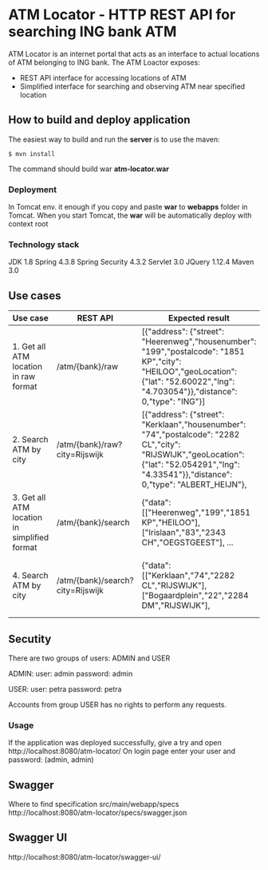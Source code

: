 ATM Locator - HTTP REST API for searching ING bank ATM
=========================================

ATM Locator is an internet portal that acts as an interface to actual locations of ATM belonging to ING bank.
The ATM Loactor exposes: 
* REST API interface for accessing locations of ATM
* Simplified interface for searching and observing ATM near specified location


## How to build and deploy application

The easiest way to build and run the **server** is to use the maven:

    $ mvn install 
    
The command should build war **atm-locator.war**    

### Deployment 

In Tomcat env. it enough if you copy and paste **war** to **webapps** folder in Tomcat. 
When you start Tomcat, the **war** will be automatically deploy with context root   

### Technology stack

JDK 1.8
Spring 4.3.8
Spring Security 4.3.2
Servlet 3.0
JQuery 1.12.4
Maven 3.0

## Use cases

| Use case                                     | REST API                                     | Expected result                                                                                                                                                                                | Description                                                                                                                                                                      |
|----------------------------------------------|----------------------------------------------|------------------------------------------------------------------------------------------------------------------------------------------------------------------------------------------------|----------------------------------------------------------------------------------------------------------------------------------------------------------------------------------|
| 1. Get all ATM location in raw format        | /atm/{bank}/raw                              | [{"address": {"street": "Heerenweg","housenumber": "199","postalcode": "1851 KP","city": "HEILOO","geoLocation": {"lat": "52.60022","lng": "4.703054"}},"distance": 0,"type": "ING"}]          | The REST API dispatches a request to https://www.ing.nl/api/locator/atms/ and response the result in the same format as it was obtained                                          |
| 2. Search ATM by city                        | /atm/{bank}/raw?city=Rijswijk                | [{"address": {"street": "Kerklaan","housenumber": "74","postalcode": "2282 CL","city": "RIJSWIJK","geoLocation": {"lat": "52.054291","lng": "4.33541"}},"distance": 0,"type": "ALBERT_HEIJN"}, | The REST API dispatches a request to https://www.ing.nl/api/locator/atms/ and the response will be filtered by city and send to requester in the same format as it was obtained. |
| 3. Get all ATM location in simplified format | /atm/{bank}/search                           | {"data": [["Heerenweg","199","1851 KP","HEILOO"],["Irislaan","83","2343 CH","OEGSTGEEST"], ...                                                                                                 | The REST API dispatches a request to https://www.ing.nl/api/locator/atms/ and response the result in the simplified format                                                       |
| 4. Search ATM by city                        | /atm/{bank}/search?city=Rijswijk             | {"data": [["Kerklaan","74","2282 CL","RIJSWIJK"],["Bogaardplein","22","2284 DM","RIJSWIJK"],                                                                                                   | The REST API dispatches a request to https://www.ing.nl/api/locator/atms/ and the response will be filtered by city and send to requester in the simplified format .             |

## Secutity 
There are two groups of users: ADMIN and USER

ADMIN:
   user:     admin
   password: admin
   
USER: 
   user:     petra
   password: petra
   
Accounts from group USER has no rights to perform any requests.

### Usage
If the application was deployed successfully, give a try and open http://localhost:8080/atm-locator/ 
On login page enter your user and password: (admin, admin)

## Swagger

Where to find specification
src/main/webapp/specs
http://localhost:8080/atm-locator/specs/swagger.json

## Swagger UI
http://localhost:8080/atm-locator/swagger-ui/




   



